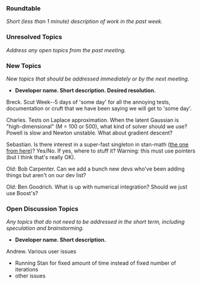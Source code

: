 ### Roundtable
_Short (less than 1 minute) description of work in the past week._


### Unresolved Topics
_Address any open topics from the past meeting._

### New Topics
_New topics that should be addressed immediately or by the next
meeting._

* __Developer name.  Short description.  Desired resolution.__

Breck. Scut Week--5 days of 'some day' for all the annoying tests, documentation or cruft that we have been saying we will get to 'some day'. 

Charles. Tests on Laplace approximation. When the latent Gaussian is "high-dimensional" (M = 100 or 500), what kind of solver should we use? Powell is slow and Newton unstable. What about gradient descent?

Sebastian. Is there interest in a super-fast singleton in stan-math ([the one from here](https://www.theimpossiblecode.com/blog/c11-generic-singleton-pattern/))? Yes/No. If yes, where to stuff it? Warning: this must use pointers (but I think that's really OK).

Old: Bob Carpenter.  Can we add a bunch new devs who've been adding things but aren't on our dev list?

Old: Ben Goodrich. What is up with numerical integration? Should we just use Boost's?

### Open Discussion Topics

_Any topics that do not need to be addressed in the short term,
including speculation and brainstorming._

* __Developer name.  Short description.__

Andrew.  Various user issues
- Running Stan for fixed amount of time instead of fixed number of iterations
- other issues